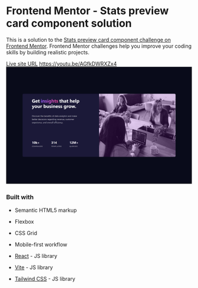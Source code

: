 # Frontend Mentor - Stats preview card component solution

This is a solution to the [Stats preview card component challenge on Frontend Mentor](https://www.frontendmentor.io/challenges/stats-preview-card-component-8JqbgoU62). Frontend Mentor challenges help you improve your coding skills by building realistic projects.


[Live site URL](https://guileless-fairy-6adaab.netlify.app/)
https://youtu.be/AGfkDWRXZx4
![Alt text](public/images/localhost_5173_.png)

### Built with

- Semantic HTML5 markup
- Flexbox
- CSS Grid
- Mobile-first workflow

- [React](https://reactjs.org/) - JS library
- [Vite](https://vitejs.dev/) - JS library
- [Tailwind CSS](https://tailwindcss.com/) - JS library
